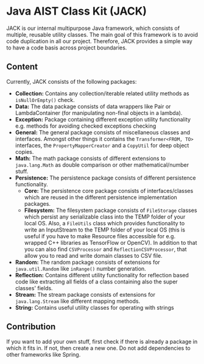 # Java AIST Class Kit (JACK)

JACK is our internal multipurpose Java framework, which consists of multiple, reusable utility classes.
The main goal of this framework is to avoid code duplication in all our project. Therefore, JACK provides a simple way to have a code basis across project boundaries.

## Content

Currently, JACK consists of the following packages:

- **Collection:** Contains any collection/iterable related utility methods as `isNullOrEmpty()` check. 
- **Data:** The data package consists of data wrappers like Pair or LambdaContainer (for manipulating non-final objects in a lambda).
- **Exception:** Package containing different exception utility functionality e.g. methods for avoiding checked exceptions checking
- **General:** The general package consists of miscellaneous classes and interfaces. Amongst other things it contains the `Transformer<FROM, TO>` interfaces, the `PropertyMapperCreator` and a `CopyUtil` for deep object copies.
- **Math:** The math package consists of different extensions to `java.lang.Math` as double comparison or other mathematical/number stuff. 
- **Persistence:** The persistence package consists of different persistence functionality.
  - **Core:** The persistence core package consists of interfaces/classes which are reused in the different persistence implementation packages.
  - **Filesystem:** The filesystem package consists of `FileStorage` classes which persist any serializable class into the TEMP folder of your local OS. Also, a `FileUtils` class which provides functionality to write an InputStream to the TEMP folder of your local OS (this is useful if you have to make Resource files accessible for e.g. wrapped C++ libraries as TensorFlow or OpenCV). In addition to that you can also find `CSVProcessor` and `ReflectionCSVProcessor`, that allow you to read and write domain classes to CSV file.
- **Random:** The random package consists of extensions for `java.util.Random` like `inRange()` number generation. 
- **Reflection:** Contains different utility functionality for reflection based code like extracting all fields of a class containing also the super classes' fields.
- **Stream:** The stream package consists of extensions for `java.lang.Stream` like different mapping methods.
- **String:** Contains useful utility classes for operating with strings

## Contribution

If you want to add your own stuff, first check if there is already a package in which it fits in. If not, then create a new one.
Do not add dependencies to other frameworks like Spring.